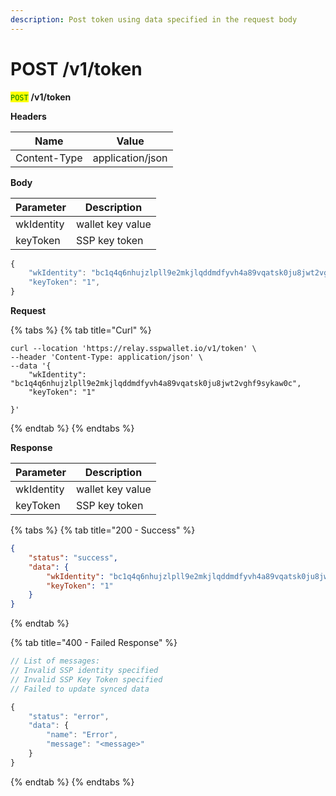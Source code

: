 ```yaml
---
description: Post token using data specified in the request body
---
```


# POST /v1/token

<mark style="color:green;">`POST`</mark> **/v1/token**

**Headers**

| Name         | Value            |
| ------------ | ---------------- |
| Content-Type | application/json |

**Body**



| Parameter  | Description      |
| ---------- | ---------------- |
| wkIdentity | wallet key value |
| keyToken   | SSP key token    |

```javascript
{
    "wkIdentity": "bc1q4q6nhujzlpll9e2mkjlqddmdfyvh4a89vqatsk0ju8jwt2vghf9sykaw0c",
    "keyToken": "1", 
}
```

**Request**

{% tabs %}
{% tab title="Curl" %}
```url
curl --location 'https://relay.sspwallet.io/v1/token' \
--header 'Content-Type: application/json' \
--data '{
    "wkIdentity": "bc1q4q6nhujzlpll9e2mkjlqddmdfyvh4a89vqatsk0ju8jwt2vghf9sykaw0c",
    "keyToken": "1"

}'
```
{% endtab %}
{% endtabs %}

**Response**

| Parameter  | Description      |
| ---------- | ---------------- |
| wkIdentity | wallet key value |
| keyToken   | SSP key token    |

{% tabs %}
{% tab title="200 - Success" %}
```json
{
    "status": "success",
    "data": {
        "wkIdentity": "bc1q4q6nhujzlpll9e2mkjlqddmdfyvh4a89vqatsk0ju8jwt2vghf9sykaw0c",
        "keyToken": "1"
    }
}
```
{% endtab %}

{% tab title="400 - Failed Response" %}
```javascript
// List of messages:
// Invalid SSP identity specified
// Invalid SSP Key Token specified
// Failed to update synced data

{
    "status": "error",
    "data": {
        "name": "Error",
        "message": "<message>"
    }
}
```
{% endtab %}
{% endtabs %}
